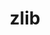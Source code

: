 ---
title: "zlib"
layout: cache
categories: [package, develop]
meta: {"versions": ["1.2.13", "1.3.1"], "compilers": ["apple-clang@=15.0.0", "gcc@=13.2.0", "gcc@=7.3.1"], "oss": ["amzn2", "ubuntu24.04", "ventura"], "platforms": ["darwin", "linux"], "targets": ["aarch64", "neoverse_n1", "skylake_avx512", "x86_64_v3"], "stacks": ["aws-isc", "aws-isc-aarch64", "aws-pcluster-icelake", "developer-tools-darwin", "ml-linux-x86_64-rocm", "root"], "num_specs": 12, "num_specs_by_stack": {"developer-tools-darwin": 2, "root": 12, "aws-isc-aarch64": 4, "aws-pcluster-icelake": 2, "aws-isc": 2, "ml-linux-x86_64-rocm": 2}}
spec_details: [{"hash": "xysqin3rpftbup3xpou5qjdhmk3blgm5", "compiler": "apple-clang@=15.0.0", "versions": ["1.3.1"], "os": "ventura", "platform": "darwin", "target": "aarch64", "variants": ["build_system=makefile", "+optimize", "+pic", "+shared"], "stacks": ["developer-tools-darwin", "root"], "size": "-", "tarball": "https://binaries.spack.io/develop/build_cache/darwin-ventura-aarch64/apple-clang-15.0.0/zlib-1.3.1/darwin-ventura-aarch64-apple-clang-15.0.0-zlib-1.3.1-xysqin3rpftbup3xpou5qjdhmk3blgm5.spack"}, {"hash": "oenq5nyfs3cgsuaqftxwwzg3uy4wi5bc", "compiler": "apple-clang@=15.0.0", "versions": ["1.3.1"], "os": "ventura", "platform": "darwin", "target": "aarch64", "variants": ["build_system=makefile", "+optimize", "+pic", "+shared"], "stacks": ["developer-tools-darwin", "root"], "size": "-", "tarball": "https://binaries.spack.io/develop/build_cache/darwin-ventura-aarch64/apple-clang-15.0.0/zlib-1.3.1/darwin-ventura-aarch64-apple-clang-15.0.0-zlib-1.3.1-oenq5nyfs3cgsuaqftxwwzg3uy4wi5bc.spack"}, {"hash": "ckorsc2yqgjyzzn4ktvoxzpx4hltc5ev", "compiler": "gcc@=7.3.1", "versions": ["1.3.1"], "os": "amzn2", "platform": "linux", "target": "aarch64", "variants": ["build_system=makefile", "+optimize", "+pic", "+shared"], "stacks": ["root", "aws-isc-aarch64"], "size": "-", "tarball": "https://binaries.spack.io/develop/build_cache/linux-amzn2-aarch64/gcc-7.3.1/zlib-1.3.1/linux-amzn2-aarch64-gcc-7.3.1-zlib-1.3.1-ckorsc2yqgjyzzn4ktvoxzpx4hltc5ev.spack"}, {"hash": "s33uliw2wqnyu66npqngxo3nxoinpcgn", "compiler": "gcc@=7.3.1", "versions": ["1.3.1"], "os": "amzn2", "platform": "linux", "target": "aarch64", "variants": ["build_system=makefile", "+optimize", "+pic", "+shared"], "stacks": ["root", "aws-isc-aarch64"], "size": "-", "tarball": "https://binaries.spack.io/develop/build_cache/linux-amzn2-aarch64/gcc-7.3.1/zlib-1.3.1/linux-amzn2-aarch64-gcc-7.3.1-zlib-1.3.1-s33uliw2wqnyu66npqngxo3nxoinpcgn.spack"}, {"hash": "oczz2cecpr2x77o3j5sriliouczgjp2f", "compiler": "gcc@=7.3.1", "versions": ["1.3.1"], "os": "amzn2", "platform": "linux", "target": "neoverse_n1", "variants": ["build_system=makefile", "+optimize", "+pic", "+shared"], "stacks": ["root", "aws-isc-aarch64"], "size": "-", "tarball": "https://binaries.spack.io/develop/build_cache/linux-amzn2-neoverse_n1/gcc-7.3.1/zlib-1.3.1/linux-amzn2-neoverse_n1-gcc-7.3.1-zlib-1.3.1-oczz2cecpr2x77o3j5sriliouczgjp2f.spack"}, {"hash": "wbfoaxjubi6i2szoxbrihxb2xc4lvipc", "compiler": "gcc@=7.3.1", "versions": ["1.3.1"], "os": "amzn2", "platform": "linux", "target": "neoverse_n1", "variants": ["build_system=makefile", "+optimize", "+pic", "+shared"], "stacks": ["root", "aws-isc-aarch64"], "size": "-", "tarball": "https://binaries.spack.io/develop/build_cache/linux-amzn2-neoverse_n1/gcc-7.3.1/zlib-1.3.1/linux-amzn2-neoverse_n1-gcc-7.3.1-zlib-1.3.1-wbfoaxjubi6i2szoxbrihxb2xc4lvipc.spack"}, {"hash": "mlrsbbxths63xd6h5t7cat7lsq3tlr7r", "compiler": "gcc@=7.3.1", "versions": ["1.2.13"], "os": "amzn2", "platform": "linux", "target": "skylake_avx512", "variants": ["build_system=makefile", "+optimize", "+pic", "+shared"], "stacks": ["root", "aws-pcluster-icelake"], "size": "-", "tarball": "https://binaries.spack.io/develop/build_cache/linux-amzn2-skylake_avx512/gcc-7.3.1/zlib-1.2.13/linux-amzn2-skylake_avx512-gcc-7.3.1-zlib-1.2.13-mlrsbbxths63xd6h5t7cat7lsq3tlr7r.spack"}, {"hash": "mloz5oz3nswhc6leklvkvxf42vmh7ipr", "compiler": "gcc@=7.3.1", "versions": ["1.2.13"], "os": "amzn2", "platform": "linux", "target": "x86_64_v3", "variants": ["build_system=makefile", "+optimize", "+pic", "+shared"], "stacks": ["root", "aws-pcluster-icelake"], "size": "-", "tarball": "https://binaries.spack.io/develop/build_cache/linux-amzn2-x86_64_v3/gcc-7.3.1/zlib-1.2.13/linux-amzn2-x86_64_v3-gcc-7.3.1-zlib-1.2.13-mloz5oz3nswhc6leklvkvxf42vmh7ipr.spack"}, {"hash": "ipycusj6upydfjdiba4lvvafnghf5pp4", "compiler": "gcc@=7.3.1", "versions": ["1.3.1"], "os": "amzn2", "platform": "linux", "target": "x86_64_v3", "variants": ["build_system=makefile", "+optimize", "+pic", "+shared"], "stacks": ["root", "aws-isc"], "size": "-", "tarball": "https://binaries.spack.io/develop/build_cache/linux-amzn2-x86_64_v3/gcc-7.3.1/zlib-1.3.1/linux-amzn2-x86_64_v3-gcc-7.3.1-zlib-1.3.1-ipycusj6upydfjdiba4lvvafnghf5pp4.spack"}, {"hash": "jlusphmj5uj2x4ay3237kwa4xjnh2gvo", "compiler": "gcc@=7.3.1", "versions": ["1.3.1"], "os": "amzn2", "platform": "linux", "target": "x86_64_v3", "variants": ["build_system=makefile", "+optimize", "+pic", "+shared"], "stacks": ["root", "aws-isc"], "size": "-", "tarball": "https://binaries.spack.io/develop/build_cache/linux-amzn2-x86_64_v3/gcc-7.3.1/zlib-1.3.1/linux-amzn2-x86_64_v3-gcc-7.3.1-zlib-1.3.1-jlusphmj5uj2x4ay3237kwa4xjnh2gvo.spack"}, {"hash": "pocab4jzxu37fei7ch5atccn5xeniemx", "compiler": "gcc@=13.2.0", "versions": ["1.3.1"], "os": "ubuntu24.04", "platform": "linux", "target": "x86_64_v3", "variants": ["build_system=makefile", "+optimize", "+pic", "+shared"], "stacks": ["root", "ml-linux-x86_64-rocm"], "size": "-", "tarball": "https://binaries.spack.io/develop/build_cache/linux-ubuntu24.04-x86_64_v3/gcc-13.2.0/zlib-1.3.1/linux-ubuntu24.04-x86_64_v3-gcc-13.2.0-zlib-1.3.1-pocab4jzxu37fei7ch5atccn5xeniemx.spack"}, {"hash": "tcyqr46uxgx35onzpexq2kpwu4rxzutz", "compiler": "gcc@=13.2.0", "versions": ["1.3.1"], "os": "ubuntu24.04", "platform": "linux", "target": "x86_64_v3", "variants": ["build_system=makefile", "+optimize", "+pic", "+shared"], "stacks": ["root", "ml-linux-x86_64-rocm"], "size": "-", "tarball": "https://binaries.spack.io/develop/build_cache/linux-ubuntu24.04-x86_64_v3/gcc-13.2.0/zlib-1.3.1/linux-ubuntu24.04-x86_64_v3-gcc-13.2.0-zlib-1.3.1-tcyqr46uxgx35onzpexq2kpwu4rxzutz.spack"}]
---